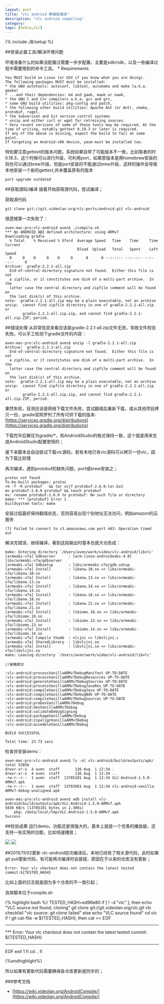 ```yaml
---
layout: post
title: "vlc android 移植版编译"
description: "vlc android compiling"
category: 
tags: [media,VLC]
---
```

{% include JB/setup %}

##安装必备工具/解决环境问题

环境准备什么的如果没配置过需要一步步配置，主要是sdk/ndk，以及一些编译过程中需要用到的命令工具。
	* Requirements
		
	You MUST build on Linux (or OSX if you know what you are doing).
	The following packages MUST must be installed:
	* the GNU autotools: autoconf, libtool, automake and make (a.k.a. gmake)
	* ...and their dependencies: m4 and gawk, mawk or nawk,
	* the GNU C and C++ compilers a.k.a. gcc and g++,
	* some GNU build utilities: pkg-config and patch,
	* the following other build utilities: Apache Ant (or Ant), cmake, protobuf, ragel,
	* the Subversion and Git version control systems
	* unzip and either curl or wget for retreiving sources.
	* Very recent versions of some of those tools may be required. At the time of writing, notably gettext 0.19.3 or later is required.
	If any of the above is missing, expect the build to fail at some point.
	If targeting an Android-x86 device, yasm must be installed too.

特别要注意gettext的版本问题，系统如果自带了可能版本不一致，比如笔者的时0.18.3，这个时候可以进行升级，可利用port，如果原版本是用homebrew安装的则也可以通过brew升级，但是port安装的不能通过brew升级，这样的操作会导致本地安装一个新的gettext,并未覆盖原有的版本

	port upgrade outdated
	
##获取源码/编译
接着开始获取源代码，尝试编译；

获取源代码 

	git clone git://git.videolan.org/vlc-ports/android.git vlc-android


很遗憾第一次失败了：

	aven-mac-pro:vlc-android aven$ ./compile.sh 
	*** No ANDROID_ABI defined architecture: using ARMv7
	Downloading gradle
	  % Total    % Received % Xferd  Average Speed   Time    Time     Time  Current
	                                 Dload  Upload   Total   Spent    Left  Speed
	  0     0    0     0    0     0      0      0 --:--:-- --:--:-- --:--:--     0
	Archive:  gradle-2.2.1-all.zip
	  End-of-central-directory signature not found.  Either this file is not
	  a zipfile, or it constitutes one disk of a multi-part archive.  In the
	  latter case the central directory and zipfile comment will be found on
	  the last disk(s) of this archive.
	note:  gradle-2.2.1-all.zip may be a plain executable, not an archive
	unzip:  cannot find zipfile directory in one of gradle-2.2.1-all.zip or
	        gradle-2.2.1-all.zip.zip, and cannot find gradle-2.2.1-all.zip.ZIP, period.

##错误处理
从异常信息来看应该是gradle-2.2.1-all.zip文件无效，导致文件校验失败。可以手工检测下gradle文件的内容：

	aven-mac-pro:vlc-android aven$ unzip -l gradle-2.2.1-all.zip 
	Archive:  gradle-2.2.1-all.zip
	  End-of-central-directory signature not found.  Either this file is not
	  a zipfile, or it constitutes one disk of a multi-part archive.  In the
	  latter case the central directory and zipfile comment will be found on
	  the last disk(s) of this archive.
	note:  gradle-2.2.1-all.zip may be a plain executable, not an archive
	unzip:  cannot find zipfile directory in one of gradle-2.2.1-all.zip or
	        gradle-2.2.1-all.zip.zip, and cannot find gradle-2.2.1-all.zip.ZIP, period.

果然失败，目测应该是网络下载文件失败，尝试翻墙后重新下载，或从其他项目拷贝一份，gradle官网罗列了所有可供下载的版本:[https://services.gradle.org/distributions](https://services.gradle.org/distributions)

下载完毕后解压为gradle/*，和AndroidStudio的格式保持一致，这个就是用来生成AndroidStudio配置使用的；

接下来脚本会自动尝试下载vlc源码，若有本地已有vlc源码可以拷贝一份vlc，因为下载比较慢

再次编译，遇到protobuf的缺失问题，port或brew安装之；

	protoc not found
	To-be-built packages: protoc
	rm -f -R protobuf   && tar xvjf protobuf-2.6.0.tar.bz2  
	mv protobuf-2.6.0 protobuf && touch protobuf
	mv: rename protobuf-2.6.0 to protobuf: No such file or directory
	make: *** [protobuf] Error 1
	buildsystem tools: make

安装过程最好保持翻墙状态，否则容易出现个别地址无法访问，例如amazon的云服务

	(7) Failed to connect to s3.amazonaws.com port 443: Operation timed out
 
 
 
解决完错误，继续编译，看到这段输出时基本也就大功告成：


	make: Entering directory `/Users/aven/work/video/vlc-android/libvlc'
	[armeabi-v7a] Gdbserver      : [arm-linux-androideabi-4.8] libs/armeabi-v7a/gdbserver
	[armeabi-v7a] Gdbsetup       : libs/armeabi-v7a/gdb.setup
	[armeabi-v7a] Install        : libanw.10.so => libs/armeabi-v7a/libanw.10.so
	[armeabi-v7a] Install        : libanw.13.so => libs/armeabi-v7a/libanw.13.so
	[armeabi-v7a] Install        : libanw.14.so => libs/armeabi-v7a/libanw.14.so
	[armeabi-v7a] Install        : libanw.18.so => libs/armeabi-v7a/libanw.18.so
	[armeabi-v7a] Install        : libanw.21.so => libs/armeabi-v7a/libanw.21.so
	[armeabi-v7a] Install        : libiomx.10.so => libs/armeabi-v7a/libiomx.10.so
	[armeabi-v7a] Install        : libiomx.13.so => libs/armeabi-v7a/libiomx.13.so
	[armeabi-v7a] Install        : libiomx.14.so => libs/armeabi-v7a/libiomx.14.so
	[armeabi-v7a] Compile thumb  : vlcjni <= libvlcjni.c
	[armeabi-v7a] SharedLibrary  : libvlcjni.so
	[armeabi-v7a] Install        : libvlcjni.so => libs/armeabi-v7a/libvlcjni.so
	make: Leaving directory `/Users/aven/work/video/vlc-android/libvlc'

	//省略部分

	:vlc-android:processVanillaARMv7DebugManifest UP-TO-DATE
	:vlc-android:processVanillaARMv7DebugResources UP-TO-DATE
	:vlc-android:generateVanillaARMv7DebugSources UP-TO-DATE
	:vlc-android:processVanillaARMv7DebugJavaRes UP-TO-DATE
	:vlc-android:compileVanillaARMv7DebugJava UP-TO-DATE
	:vlc-android:compileVanillaARMv7DebugNdk UP-TO-DATE
	:vlc-android:compileVanillaARMv7DebugSources UP-TO-DATE
	:vlc-android:preDexVanillaARMv7Debug
	:vlc-android:dexVanillaARMv7Debug
	:vlc-android:validateDebugSigning
	:vlc-android:packageVanillaARMv7Debug
	:vlc-android:zipalignVanillaARMv7Debug
	:vlc-android:assembleVanillaARMv7Debug
	
	BUILD SUCCESSFUL
	
	Total time: 23.73 secs

检查并安装demo：

	aven-mac-pro:vlc-android aven$ ls -al vlc-android/build/outputs/apk/
	total 53856
	drwxr-xr-x  4 aven  staff       136 Aug  1 12:34 .
	drwxr-xr-x  4 aven  staff       136 Aug  1 12:34 ..
	-rw-r--r--  1 aven  staff  13785101 Aug  1 12:34 VLC-Android-1.5.0-ARMv7.apk
	-rw-r--r--  1 aven  staff  13783961 Aug  1 12:34 vlc-android-vanilla-ARMv7-debug-unaligned.apk
	
	aven-mac-pro:vlc-android aven$ adb install vlc-android/build/outputs/apk/VLC-Android-1.5.0-ARMv7.apk 
	5836 KB/s (13785101 bytes in 2.306s)
        pkg: /data/local/tmp/VLC-Android-1.5.0-ARMv7.apk
	Success

##检验成果
运行demo，功能还是很强大的，基本上就是一个完善的播放器，还支持一些实用的功能，比如倍速播放；

![](http://7u2jir.com1.z0.glb.clouddn.com/device-2015-08-02-112218.png)
![](http://7u2jir.com1.z0.glb.clouddn.com/device-2015-08-02-112247.png)

##2015/11/02更新
vlc-android初次编译后，本地已经有了相关源代码，此时如果git pull更新代码，有可能再次编译时会报错，原因在于以来的仓库没有更新；

	Error: Your vlc checkout does not contain the latest tested commit:${TESTED_HASH}

比如上面的日志就是因为多个仓库的不一致引起；

具体脚本位于compile.sh

{% highlight bash %}
TESTED_HASH=ed96e80
if [ ! -d "vlc" ]; then
    echo "VLC source not found, cloning"
    git clone git://git.videolan.org/vlc.git vlc
    checkfail "vlc source: git clone failed"
else
    echo "VLC source found"
    cd vlc
    if ! git cat-file -e ${TESTED_HASH}; then
        cat << EOF
***
*** Error: Your vlc checkout does not contain the latest tested commit: ${TESTED_HASH}
***
EOF
        exit 1
    fi
    cd ..
fi

{%endhighlight%}

所以如果有更新代码需要确保各仓库更新是同步的；

###参考文档

* [https://wiki.videolan.org/AndroidCompile/](https://wiki.videolan.org/AndroidCompile/)
